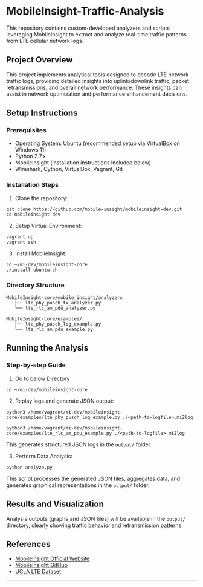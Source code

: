# MobileInsight-Traffic-Analysis

This repository contains custom-developed analyzers and scripts leveraging MobileInsight to extract and analyze real-time traffic patterns from LTE cellular network logs.

## Project Overview

This project implements analytical tools designed to decode LTE network traffic logs, providing detailed insights into uplink/downlink traffic, packet retransmissions, and overall network performance. These insights can assist in network optimization and performance enhancement decisions.

## Setup Instructions

### Prerequisites

- Operating System: Ubuntu (recommended setup via VirtualBox on Windows 11)
- Python 2.7.x
- MobileInsight (installation instructions included below)
- Wireshark, Cython, VirtualBox, Vagrant, Git

### Installation Steps

1. Clone the repository:

```
git clone https://github.com/mobile-insight/mobileinsight-dev.git
cd mobileinsight-dev
```

2. Setup Virtual Environment:

```
vagrant up
vagrant ssh
```

3. Install MobileInsight:

```
cd ~/mi-dev/mobileinsight-core
./install-ubuntu.sh
```

### Directory Structure

```
MobileInsight-core/mobile_insight/analyzers
   ├── lte_phy_pusch_tx_analyzer.py
   └── lte_rlc_am_pdu_analyzer.py

MobileInsight-core/examples/
   ├── lte_phy_pusch_log_example.py
   └── lte_rlc_am_pdu_example.py
```

## Running the Analysis

### Step-by-step Guide

1. Go to below Directory
```
cd ~/mi-dev/mobileinsight-core
```

2. Replay logs and generate JSON output:

```
python3 /home/vagrant/mi-dev/mobileinsight-core/examples/lte_phy_pusch_log_example.py ./<path-to-logfile>.mi2log

python3 /home/vagrant/mi-dev/mobileinsight-core/examples/lte_rlc_am_pdu_example.py ./<path-to-logfile>.mi2log

```

This generates structured JSON logs in the `output/` folder.

3. Perform Data Analysis:

```
python analyze.py
```

This script processes the generated JSON files, aggregates data, and generates graphical representations in the `output/` folder.

## Results and Visualization

Analysis outputs (graphs and JSON files) will be available in the `output/` directory, clearly showing traffic behavior and retransmission patterns.

## References

- [MobileInsight Official Website](http://www.mobileinsight.net/index.html)
- [MobileInsight GitHub](https://github.com/mobile-insight)
- [UCLA LTE Dataset](https://ucla.app.box.com/s/cwd6yt8tg5orhbltckkvho9s73crk74d)

******
